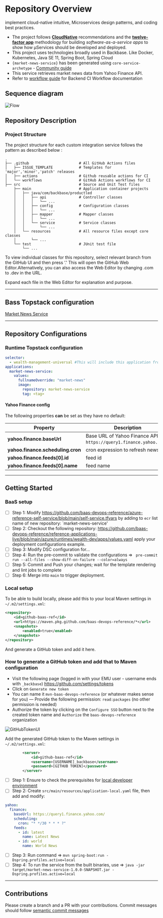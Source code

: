 # Repository Overview

implement cloud-native intuitive, Microservices design patterns, and coding best practices.
- The project follows [**CloudNative**](https://www.cncf.io/) recommendations and the [**twelve-factor app**](https://12factor.net/) methodology for building *software-as-a-service apps* to show how μServices should be developed and deployed.
- This project uses technologies broadly used in Backbase. Like Docker, Kubernetes, Java SE 11, Spring Boot, Spring Cloud
- `{market-news-service}` has been generated using `core-service-archetype` - [Community guide](https://community.backbase.com/documentation/ServiceSDK/latest/create_a_core_service)
- This service retrieves market news data from Yahoo Finance API. 
- Refer to [workflow guide](https://github.com/baas-devops-reference/docs/tree/master/backend) for Backend CI Workflow documentation

## Sequence diagram

![Flow](doc/market-news-integration-api-Market.svg)

## Repository Description
### Project Structure
The project structure for each custom integration service follows the pattern as described below :

```
.
├── .github                       # All GitHub Actions files
│   ├── ISSUE_TEMPLATE            # Templates for 'major','minor','patch' releases
│   ├── actions                   # Github reusable actions for CI
│   └── workflows                 # GitHub Actions workflows for CI
├── src                           # Source and Unit Test files
    ├── main                      # Application container projects
    │   ├── java/com/backbase/productled
    │   │   ├── api               # Controller classes
    │   │   │   └── ...
    │   │   ├── config            # Configuration classes
    │   │   │   └── ...
    │   │   ├── mapper            # Mapper classes
    │   │   │   └── ...
    │   │   └── service           # Service classes
    │   │       └── ...
    │   └── resources             # All resource files except core classes
    │       └── ...
    └── test                      # JUnit test file
        └── ...
```

To view individual classes for this repository, select relevant branch from the GitHub UI and then press ‘.'
This will open the GitHub Web Editor.Alternatively, you can also access the Web Editor by changing .com to .dev in the URL.

Expand each file in the Web Editor for explanation and purpose.

---
## Bass Topstack configuration

[Market News Service](https://github.com/baas-devops-reference/topstack/tree/main/values/applications/market-news-service)

---
## Repository Configurations

### Runtime Topstack configuration

```yaml
selector:
  - wealth-management-universal #This will include this application from topstack to runtime
applications:
  market-news-service:
    values:
      fullnameOverride: "market-news"
      image:
        repository: market-news-service
        tag: <tag>
```

#### Yahoo Finance config
The following properties **can** be set as they have no default:

| Property                          | Description                                                              |
|-----------------------------------|--------------------------------------------------------------------------|
| **yahoo.finance.baseUrl**         | Base URL of Yahoo Finance API (i.e. `https://query1.finance.yahoo.com/`) |
| **yahoo.finance.scheduling.cron** | cron expression to refresh news                                          |
| **yahoo.finance.feeds[0].id**     | feed id                                                                  |
| **yahoo.finance.feeds[0].name**   | feed name                                                                |

---
## Getting Started
### BaaS setup
- [ ] Step 1: Modify https://github.com/baas-devops-reference/azure-reference-self-service/blob/main/self-service.tfvars by adding to `ecr` list name of new repository: `market-news-service'
- [ ] Step 2: Checkout the following repository: https://github.com/baas-devops-reference/reference-applications-live/blob/main/azure/runtimes/wealth-dev/apps/values.yaml apply your deployment configurations example.
- [ ] Step 3: Modify DSC configuration for...
- [ ] Step 4: Run the pre-commit to validate the configurations => ` pre-commit run --all-files --show-diff-on-failure --color=always`
- [ ] Step 5: Commit and Push your changes; wait for the template rendering and lint jobs to complete
- [ ] Step 6: Merge into `main` to trigger deployment.

### Local setup

To be able to build locally, please add this to your local Maven settings in `~/.m2/settings.xml`:
```xml
<repository>
    <id>github-baas-ref</id>
    <url>https://maven.pkg.github.com/baas-devops-reference/*</url>
    <snapshots>
        <enabled>true</enabled>
    </snapshots>
</repository>
```

And generate a GitHub token and add it here.

### How to generate a GitHub token and add that to Maven configuration

- Visit the following page (logged in with your EMU user - username ends with `_backbase`) https://github.com/settings/tokens
- Click on `Generate new token`
- You can name it `mvn-baas-devops-reference` (or whatever makes sense for you)
  — Provide the following permission: `read:packages` (no other permission is needed)
- Authorize the token by clicking on the `Configure SSO` button next to the created token name and `Authorize` the `baas-devops-reference` organization

![GitHubTokenUI](doc/github_token.png)

Add the generated GitHub token to the Maven settings in `~/.m2/settings.xml`:

```xml
        <server>
            <id>github-baas-ref</id>
            <username>[USERNAME]_backbase</username>
            <password>[GITHUB TOKEN]</password>
        </server>
```

- [ ] Step 1: Ensure to check the prerequisites for [local developer environment](https://community.backbase.com/documentation/ServiceSDK/latest/create_developer_environment)
- [ ] Step 2: Create `src/main/resources/application-local.yaml` file, then add and modify:
```yaml
yahoo:
  finance:
    baseUrl: https://query1.finance.yahoo.com/
    scheduling:
      cron: "* */30 * * * ?"
    feeds:
      - id: latest
        name: Latest News
      - id: world
        name: World News
```
- [ ] Step 3: Run command => `mvn spring-boot:run -Dspring.profiles.active=local`
- [ ] Step 4: To run the service from the built binaries, use => `java -jar target/market-news-service-1.0.0-SNAPSHOT.jar -Dspring.profiles.active=local`
---
## Contributions
Please create a branch and a PR with your contributions. Commit messages should follow [semantic commit messages](https://seesparkbox.com/foundry/semantic_commit_messages)

